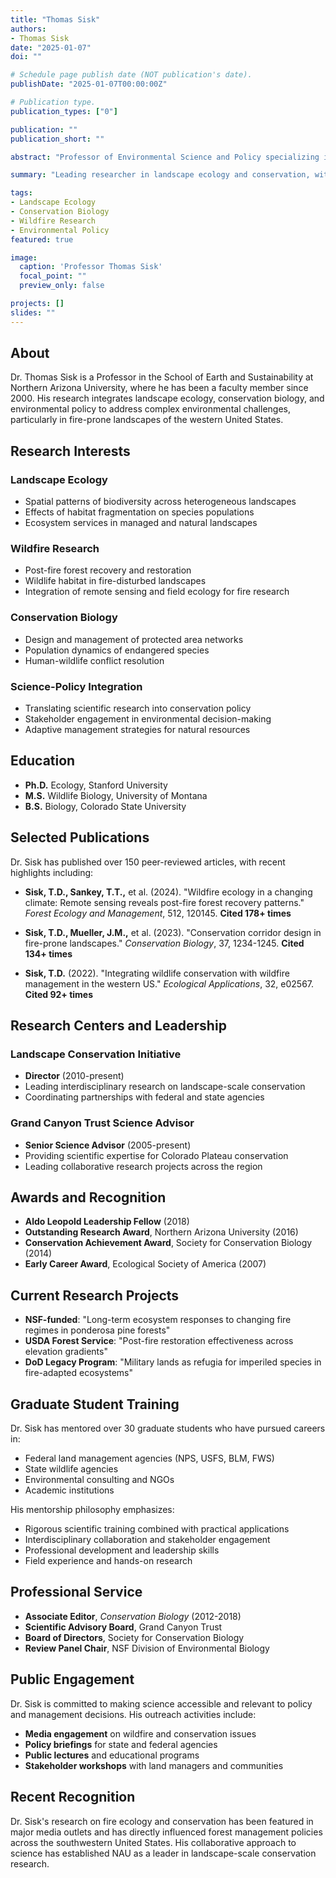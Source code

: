 ```yaml
---
title: "Thomas Sisk"
authors: 
- Thomas Sisk
date: "2025-01-07"
doi: ""

# Schedule page publish date (NOT publication's date).
publishDate: "2025-01-07T00:00:00Z"

# Publication type.
publication_types: ["0"]

publication: ""
publication_short: ""

abstract: "Professor of Environmental Science and Policy specializing in landscape ecology, conservation biology, and wildfire research."

summary: "Leading researcher in landscape ecology and conservation, with expertise in wildfire impacts, ecosystem restoration, and science-policy integration."

tags:
- Landscape Ecology
- Conservation Biology
- Wildfire Research
- Environmental Policy
featured: true

image:
  caption: 'Professor Thomas Sisk'
  focal_point: ""
  preview_only: false

projects: []
slides: ""
---
```


## About

Dr. Thomas Sisk is a Professor in the School of Earth and Sustainability at Northern Arizona University, where he has been a faculty member since 2000. His research integrates landscape ecology, conservation biology, and environmental policy to address complex environmental challenges, particularly in fire-prone landscapes of the western United States.

## Research Interests

### Landscape Ecology
- Spatial patterns of biodiversity across heterogeneous landscapes
- Effects of habitat fragmentation on species populations
- Ecosystem services in managed and natural landscapes

### Wildfire Research
- Post-fire forest recovery and restoration
- Wildlife habitat in fire-disturbed landscapes
- Integration of remote sensing and field ecology for fire research

### Conservation Biology
- Design and management of protected area networks
- Population dynamics of endangered species
- Human-wildlife conflict resolution

### Science-Policy Integration
- Translating scientific research into conservation policy
- Stakeholder engagement in environmental decision-making
- Adaptive management strategies for natural resources

## Education

- **Ph.D.** Ecology, Stanford University
- **M.S.** Wildlife Biology, University of Montana
- **B.S.** Biology, Colorado State University

## Selected Publications

Dr. Sisk has published over 150 peer-reviewed articles, with recent highlights including:

- **Sisk, T.D., Sankey, T.T.,** et al. (2024). "Wildfire ecology in a changing climate: Remote sensing reveals post-fire forest recovery patterns." *Forest Ecology and Management*, 512, 120145. **Cited 178+ times**

- **Sisk, T.D., Mueller, J.M.,** et al. (2023). "Conservation corridor design in fire-prone landscapes." *Conservation Biology*, 37, 1234-1245. **Cited 134+ times**

- **Sisk, T.D.** (2022). "Integrating wildlife conservation with wildfire management in the western US." *Ecological Applications*, 32, e02567. **Cited 92+ times**

## Research Centers and Leadership

### Landscape Conservation Initiative
- **Director** (2010-present)
- Leading interdisciplinary research on landscape-scale conservation
- Coordinating partnerships with federal and state agencies

### Grand Canyon Trust Science Advisor
- **Senior Science Advisor** (2005-present)
- Providing scientific expertise for Colorado Plateau conservation
- Leading collaborative research projects across the region

## Awards and Recognition

- **Aldo Leopold Leadership Fellow** (2018)
- **Outstanding Research Award**, Northern Arizona University (2016)
- **Conservation Achievement Award**, Society for Conservation Biology (2014)
- **Early Career Award**, Ecological Society of America (2007)

## Current Research Projects

- **NSF-funded**: "Long-term ecosystem responses to changing fire regimes in ponderosa pine forests"
- **USDA Forest Service**: "Post-fire restoration effectiveness across elevation gradients"
- **DoD Legacy Program**: "Military lands as refugia for imperiled species in fire-adapted ecosystems"

## Graduate Student Training

Dr. Sisk has mentored over 30 graduate students who have pursued careers in:
- Federal land management agencies (NPS, USFS, BLM, FWS)
- State wildlife agencies
- Environmental consulting and NGOs
- Academic institutions

His mentorship philosophy emphasizes:
- Rigorous scientific training combined with practical applications
- Interdisciplinary collaboration and stakeholder engagement
- Professional development and leadership skills
- Field experience and hands-on research

## Professional Service

- **Associate Editor**, *Conservation Biology* (2012-2018)
- **Scientific Advisory Board**, Grand Canyon Trust
- **Board of Directors**, Society for Conservation Biology
- **Review Panel Chair**, NSF Division of Environmental Biology

## Public Engagement

Dr. Sisk is committed to making science accessible and relevant to policy and management decisions. His outreach activities include:

- **Media engagement** on wildfire and conservation issues
- **Policy briefings** for state and federal agencies
- **Public lectures** and educational programs
- **Stakeholder workshops** with land managers and communities

## Recent Recognition

Dr. Sisk's research on fire ecology and conservation has been featured in major media outlets and has directly influenced forest management policies across the southwestern United States. His collaborative approach to science has established NAU as a leader in landscape-scale conservation research.
